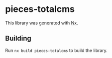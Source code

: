 # pieces-totalcms

This library was generated with [Nx](https://nx.dev).

## Building

Run `nx build pieces-totalcms` to build the library.
